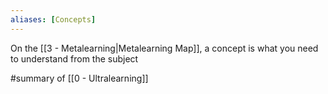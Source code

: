 ```yaml
---
aliases: [Concepts]
---
```


On the [[3 - Metalearning|Metalearning Map]], a concept is what you need to understand from the subject

#summary of [[0 - Ultralearning]]
